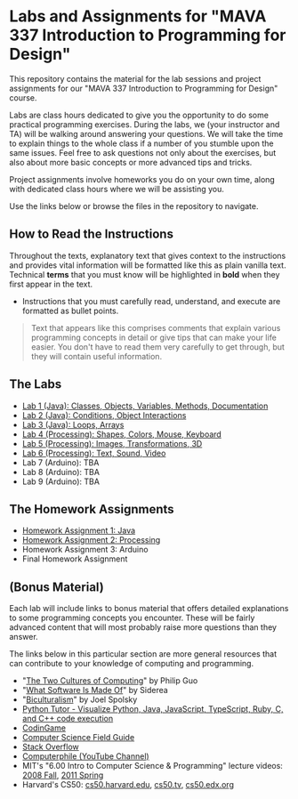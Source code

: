 # Labs and Assignments for "MAVA 337 Introduction to Programming for Design"

This repository contains the material for the lab sessions and project assignments for our "MAVA 337 Introduction to Programming for Design" course.

Labs are class hours dedicated to give you the opportunity to do some practical programming exercises. During the labs, we (your instructor and TA) will be walking around answering your questions. We will take the time to explain things to the whole class if a number of you stumble upon the same issues. Feel free to ask questions not only about the exercises, but also about more basic concepts or more advanced tips and tricks.

Project assignments involve homeworks you do on your own time, along with dedicated class hours where we will be assisting you.

Use the links below or browse the files in the repository to navigate.

## How to Read the Instructions

Throughout the texts, explanatory text that gives context to the instructions and provides vital information will be formatted like this as plain vanilla text. Technical **terms** that you must know will be highlighted in **bold** when they first appear in the text.

- Instructions that you must carefully read, understand, and execute are formatted as bullet points.

> Text that appears like this comprises comments that explain various programming concepts in detail or give tips that can make your life easier. You don't have to read them very carefully to get through, but they will contain useful information.

## The Labs

- [Lab 1 (Java): Classes, Objects, Variables, Methods, Documentation](Lab1_Java_Essentials)
- [Lab 2 (Java): Conditions, Object Interactions](Lab2_Java_ConditionsInteractions)
- [Lab 3 (Java): Loops, Arrays](Lab3_Java_LoopsArrays)
- [Lab 4 (Processing): Shapes, Colors, Mouse, Keyboard](Lab4_Processing_ShapesColorsMouseKeyboard)
- [Lab 5 (Processing): Images, Transformations, 3D](Lab5_Processing_TransformationsImages3D)
- [Lab 6 (Processing): Text, Sound, Video](Lab6_Processing_TextSoundVideo)
- Lab 7 (Arduino): TBA
- Lab 8 (Arduino): TBA
- Lab 9 (Arduino): TBA

## The Homework Assignments

- [Homework Assignment 1: Java](Assignment1_Java)
- [Homework Assignment 2: Processing](Assignment2_Processing)
- Homework Assignment 3: Arduino
- Final Homework Assignment

## (Bonus Material)

Each lab will include links to bonus material that offers detailed explanations to some programming concepts you encounter. These will be fairly advanced content that will most probably raise more questions than they answer.

The links below in this particular section are more general resources that can contribute to your knowledge of computing and programming.

- "[The Two Cultures of Computing](http://pgbovine.net/two-cultures-of-computing.htm)" by Philip Guo
- "[What Software Is Made Of](http://siderea.livejournal.com/1241996.html)" by Siderea
- "[Biculturalism](http://www.joelonsoftware.com/articles/Biculturalism.html)" by Joel Spolsky
- [Python Tutor - Visualize Python, Java, JavaScript, TypeScript, Ruby, C, and C++ code execution](http://pythontutor.com/)
- [CodinGame](https://www.codingame.com/)
- [Computer Science Field Guide](http://www.csfieldguide.org.nz/)
- [Stack Overflow](http://stackoverflow.com/)
- [Computerphile (YouTube Channel)](https://www.youtube.com/user/Computerphile)
- MIT's "6.00 Intro to Computer Science & Programming" lecture videos: [2008 Fall](https://www.youtube.com/playlist?list=PL4C4720A6F225E074), [2011 Spring](https://www.youtube.com/playlist?list=PLB2BE3D6CA77BB8F7)
- Harvard's CS50: [cs50.harvard.edu](https://cs50.harvard.edu/), [cs50.tv](http://cs50.tv), [cs50.edx.org](https://cs50.edx.org)
